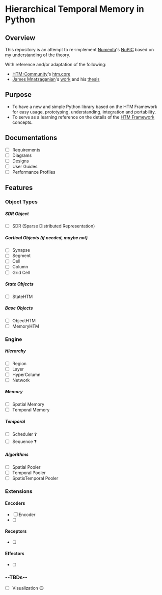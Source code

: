 
# Hierarchical Temporal Memory in Python
## Overview
This repository is an attempt to re-implement [Numenta](https://numenta.com/)'s [NuPIC](https://github.com/numenta/nupic.core) based on my understanding of the theory.

With reference and/or adaptation of the following:
* [HTM-Community](https://numenta.org/)'s [htm.core](https://github.com/htm-community/htm.core)
* [James Mnatzaganian](https://techtorials.me/)'s [work](https://github.com/tehtechguy/mHTM) and his [thesis](https://scholarworks.rit.edu/theses/9012/)

## Purpose
* To have a new and simple Python library based on the HTM Framework for easy usage, prototyping,  understanding, integration and portability.
* To serve as a learning reference on the details of the [HTM Framework](https://numenta.com/blog/2019/01/16/the-thousand-brains-theory-of-intelligence/) concepts.

## Documentations
- [ ] Requirements
- [ ] Diagrams
- [ ] Designs
- [ ] User Guides
- [ ] Performance Profiles

## Features

### Object Types

##### SDR Object
- [ ] SDR (Sparse Distributed Representation)
##### Cortical Objects (if needed, maybe not)
- [ ] Synapse
- [ ] Segment
- [ ] Cell
- [ ] Column
- [ ] Grid Cell
##### State Objects
- [ ] StateHTM
##### Base Objects
- [ ] ObjectHTM
- [ ] MemoryHTM

### Engine

##### Hierarchy
- [ ] Region
- [ ] Layer
- [ ] HyperColumn
- [ ] Network
##### Memory
- [ ] Spatial Memory
- [ ] Temporal Memory
##### Temporal
- [ ] Scheduler :question:
- [ ] Sequence :question:
##### Algorithms
- [ ] Spatial Pooler
- [ ] Temporal Pooler
- [ ] SpatioTemporal Pooler

### Extensions

#### Encoders
- [ ] Encoder
- [ ] 
#### Receptors
- [ ] 
#### Effectors
- [ ] 

### --TBDs--
- [ ] Visualization :wink:
